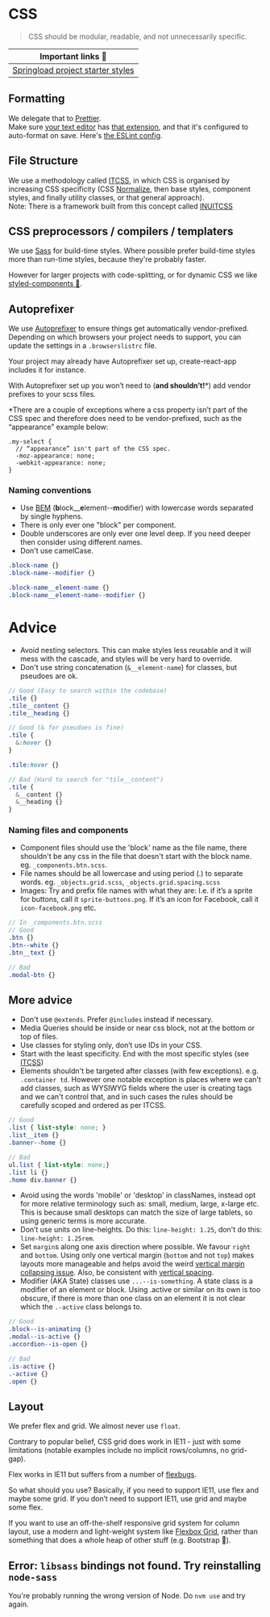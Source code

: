 # CSS

> CSS should be modular, readable, and not unnecessarily specific.




| Important links :book:                                 |
|--------------------------------------------------------|
| [Springload project starter styles ](https://github.com/springload/frontend-starter-styles)|




## Formatting

We delegate that to [Prettier](https://prettier.io/).   
Make sure [your text editor](https://code.visualstudio.com/&sa=D&ust=1520457897533000&usg=AFQjCNF3QTfRTIBG7ZBDeYbNMcYimiKSbw) has [that extension](https://marketplace.visualstudio.com/items?itemName=esbenp.prettier-vscode), and that it's configured to auto-format on save. Here's [the ESLint config](https://github.com/springload/eslint-plugin-springload).

## File Structure

We use a methodology called [ITCSS](https://www.xfive.co/blog/itcss-scalable-maintainable-css-architecture/),
in which CSS is organised by increasing CSS specificity (CSS [Normalize](https://github.com/necolas/normalize.css/), then base styles, component styles, and finally utility classes, or that general approach).  
Note: There is a framework built from this concept called [INUITCSS](https://github.com/inuitcss/inuitcss)


## CSS preprocessors / compilers / templaters

We use [Sass](http://sass-lang.com/guide) for build-time styles. Where possible prefer build-time styles more than run-time styles, because they're probably faster.

However for larger projects with code-splitting, or for dynamic CSS we like [styled-components :nail_care:](https://styled-components.com).

## Autoprefixer

We use [Autoprefixer](https://github.com/postcss/autoprefixer) to ensure things get automatically vendor-prefixed. Depending on which browsers your project needs to support, you can update the settings in a `.browserslistrc` file. 

Your project may already have Autoprefixer set up, create-react-app includes it for instance.

With Autoprefixer set up you won’t need to (**and shouldn’t!**\*) add vendor prefixes to your scss files. 

\*There are a couple of exceptions where a css property isn’t part of the CSS spec and therefore does need to be vendor-prefixed, such as the “appearance” example below:
```
.my-select {
  // “appearance” isn't part of the CSS spec.
  -moz-appearance: none;
  -webkit-appearance: none;
}
```

### Naming conventions

- Use [BEM](https://en.bem.info/) (**b**lock__**e**lement--**m**odifier) with lowercase words separated by single hyphens.
- There is only ever one "block" per component.   
- Double underscores are only ever one level deep. If you need deeper then consider using different names.  
- Don't use camelCase.  

```SCSS
.block-name {}
.block-name--modifier {}

.block-name__element-name {} 
.block-name__element-name--modifier {}
```


# Advice

- Avoid nesting selectors. This can make styles less reusable and it will mess with the cascade, and styles will be very hard to override.  
- Don't use string concatenation (`&__element-name`) for classes, but pseudoes are ok.   

```scss
// Good (Easy to search within the codebase)
.tile {}
.tile__content {}
.tile__heading {}

// Good (& for pseudoes is fine)
.tile { 
  &:hover {}
}

.tile:hover {}

// Bad (Hard to search for "tile__content")
.tile { 
  &__content {}
  &__heading {}
}
```

### Naming files and components

- Component files should use the 'block' name as the file name, there shouldn't be any css in the file that doesn't start with the block name. eg. `_components.btn.scss`.  
- File names should be all lowercase and using period (.) to separate words. eg. `_objects.grid.scss`, `_objects.grid.spacing.scss`  
- Images: Try and prefix file names with what they are: I.e. if it’s a sprite for buttons, call it `sprite-buttons.png`. If it’s an icon for Facebook, call it `icon-facebook.png` etc.  

```scss
// In _components.btn.scss
// Good 
.btn {}
.btn--white {}
.btn__text {}

// Bad 
.modal-btn {}
```

## More advice

- Don't use `@extends`. Prefer `@includes` instead if necessary.
- Media Queries should be inside or near css block, not at the bottom or top of files.
- Use classes for styling only, don’t use IDs in your CSS.
- Start with the least specificity. End with the most specific styles (see [ITCSS](https://www.xfive.co/blog/itcss-scalable-maintainable-css-architecture/))
- Elements shouldn't be targeted after classes (with few exceptions). e.g. `.container td`. However one notable exception is places where we can't add classes, such as WYSIWYG fields where the user is creating tags and we can't control that, and in such cases the rules should be carefully scoped and ordered as per ITCSS.

```scss
// Good 
.list { list-style: none; }
.list__item {}
.banner--home {}

// Bad
ul.list { list-style: none;}
.list li {}
.home div.banner {}
```

- Avoid using the words 'mobile' or 'desktop' in classNames, instead opt for more relative terminology such as: small, medium, large, x-large etc. This is because small desktops can match the size of large tablets, so using generic terms is more accurate.
- Don’t use units on line-heights. Do this: `line-height: 1.25`, don't do this: `line-height: 1.25rem`.
- Set `margin`s along one axis direction where possible. We favour `right` and `bottom`. Using only one vertical margin (`bottom` and not `top`) makes layouts more manageable and helps avoid the weird [vertical margin collapsing issue](https://developer.mozilla.org/en-US/docs/Web/CSS/CSS_Box_Model/Mastering_margin_collapsing). Also, be consistent with [vertical spacing](http://webtypography.net/2.2.2).
- Modifier (AKA State) classes use `...--is-something`. A state class is a modifier of an element or block. Using .active or similar on its own is too obscure, if there is more than one class on an element it is not clear which the `.-active` class belongs to.

```scss
// Good
.block--is-animating {}
.modal--is-active {}
.accordion--is-open {}

// Bad
.is-active {}
.-active {}
.open {}
```

## Layout
We prefer flex and grid. We almost never use `float`.

Contrary to popular belief, CSS grid does work in IE11 - just with some limitations (notable examples include no implicit rows/columns, no grid-gap).

Flex works in IE11 but suffers from a number of [flexbugs](https://github.com/philipwalton/flexbugs).

So what should you use? Basically, if you need to support IE11, use flex and maybe some grid. If you don’t need to support IE11, use grid and maybe some flex.

If you want to use an off-the-shelf responsive grid system for column layout, use a modern and light-weight system like [Flexbox Grid](http://flexboxgrid.com/), rather than something that does a whole heap of other stuff (e.g. Bootstrap 🙅). 

## Error: `libsass` bindings not found. Try reinstalling `node-sass`

You're probably running the wrong version of Node. Do `nvm use` and try again.
